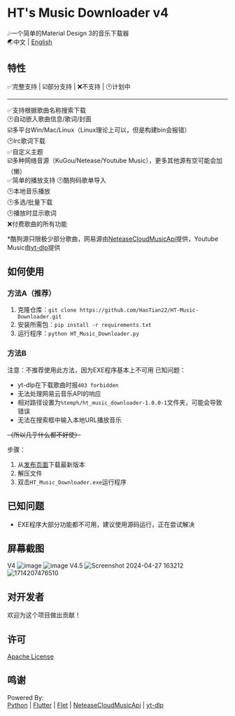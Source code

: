 # HT's Music Downloader v4

🎶一个简单的Material Design 3的音乐下载器  
🌏中文 | [English](https://github.com/HaoTian22/HT-Music-Downloader/blob/master/README.md)

## 特性

✅完整支持 | ☑️部分支持 | ❌不支持 | 🕑计划中

---

✅支持根据歌曲名称搜索下载  
🕑自动嵌入歌曲信息/歌词/封面  
☑️多平台Win/Mac/Linux（Linux理论上可以，但是构建bin会报错）  
🕑lrc歌词下载  
✅自定义主题  
☑️多种网络音源（KuGou/Netease/Youtube Music），更多其他源有空可能会加（懒）  
✅简单的播放支持
🕑酷狗码歌单导入  
🕑本地音乐播放  
🕑多选/批量下载  
🕑播放时显示歌词  
❌付费歌曲的所有功能  

*酷狗源只限极少部分歌曲，网易源由[NeteaseCloudMusicApi](https://github.com/Binaryify/NeteaseCloudMusicApi)提供，Youtube Music由[yt-dlp](https://github.com/yt-dlp/yt-dlp)提供

## 如何使用

### 方法A（推荐）

1. 克隆仓库：`git clone https://github.com/HaoTian22/HT-Music-Downloader.git`
2. 安装所需包：`pip install -r requirements.txt`
3. 运行程序：`python HT_Music_Downloader.py`

### 方法B

注意：不推荐使用此方法，因为EXE程序基本上不可用
已知问题：

+ yt-dlp在下载歌曲时报`403 forbidden`
+ 无法处理网易云音乐API的响应
+ 相对路径设置为`%temp%/ht_music_downloader-1.0.0-1`文件夹，可能会导致错误
+ 无法在搜索框中输入本地URL播放音乐

~~（所以几乎什么都不好使）~~

步骤：

1. 从[发布页面](https://github.com/HaoTian22/HT-Music-Downloader/releases)下载最新版本
2. 解压文件
3. 双击`HT_Music_Downloader.exe`运行程序

## 已知问题

+ EXE程序大部分功能都不可用，建议使用源码运行，正在尝试解决

## 屏幕截图

V4
![image](https://user-images.githubusercontent.com/48882584/180126365-dd758718-0ef1-4ff8-b4b5-1c521382eacc.png)
![image](https://user-images.githubusercontent.com/48882584/180126578-412ba782-e112-4b1c-a57b-b0bddbe08237.png)
V4.5
![Screenshot 2024-04-27 163212](https://github.com/HaoTian22/HT-Music-Downloader/assets/48882584/9a9083a9-8178-4980-8aca-d05a6f42f7ec)
![1714207476510](https://github.com/HaoTian22/HT-Music-Downloader/assets/48882584/3a5b67d5-c83b-49c3-bd76-7968fac8a761)

## 对开发者

欢迎为这个项目做出贡献！

## 许可

[Apache License](https://github.com/HT-Music/HT-Music-Downloader/blob/master/LICENSE)  

## 鸣谢

Powered By:  
[Python](https://python.org) | [Flutter](https://flutter.dev) | [Flet](https://flet.dev) | [NeteaseCloudMusicApi](https://github.com/Binaryify/NeteaseCloudMusicApi) | [yt-dlp](https://github.com/yt-dlp/yt-dlp)
